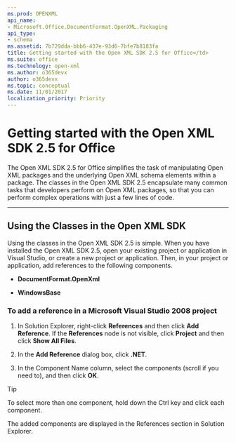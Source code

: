 ```yaml
---
ms.prod: OPENXML
api_name:
- Microsoft.Office.DocumentFormat.OpenXML.Packaging
api_type:
- schema
ms.assetid: 7b729dda-bbb6-437e-93d6-7bfe7b8183fa
title: Getting started with the Open XML SDK 2.5 for Office</td>
ms.suite: office
ms.technology: open-xml
ms.author: o365devx
author: o365devx
ms.topic: conceptual
ms.date: 11/01/2017
localization_priority: Priority
---
```


# Getting started with the Open XML SDK 2.5 for Office

The Open XML SDK 2.5 for Office simplifies the task of manipulating Open XML packages and the underlying Open XML schema elements within a package. The classes in the Open XML SDK 2.5 encapsulate many common tasks that developers perform on Open XML packages, so that you can perform complex operations with just a few lines of code.


------------------------------------------------------------
## Using the Classes in the Open XML SDK
Using the classes in the Open XML SDK 2.5 is simple. When you have installed the Open XML SDK 2.5, open your existing project or application in Visual Studio, or create a new project or application. Then, in your project or application, add references to the following components.

-   **DocumentFormat.OpenXml**

-   **WindowsBase**

### To add a reference in a Microsoft Visual Studio 2008 project

1.  In Solution Explorer, right-click **References** and then click **Add Reference**. If the **References** node is not visible, click **Project** and then click **Show All Files**.

2.  In the **Add Reference** dialog box, click **.NET**.

3.  In the Component Name column, select the components (scroll if you need to), and then click **OK**.

> [!TIP]  
> To select more than one component, hold down the Ctrl key and click each component.

The added components are displayed in the References section in Solution Explorer.
